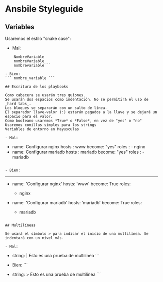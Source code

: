 # Ansbile Styleguide

## Variables

Usaremos el estilo "snake case":

- Mal:
``` Nombre-Variable 
    NombreVariable
    nombreVariable
    nombrevariable```

- Bien:
``` nombre_variable ```

## Escritura de los playbooks

Como cabecera se usarán tres guiones.
Se usarán dos espacios como indentación. No se permitirá el uso de _hard tabs_.
Los bloques se separarán con un salto de línea.
El separador llave-valor (:) estarán pegados a la llave y se dejará un espacio para el valor.
Como booleano usaremos *True* o *False*, en vez de "yes" o "no"
Usaremos comillas simples para los strings
Variables de entorno en Mayusculas

- Mal:
```
- name: Configurar nginx
	hosts : www
	become: "yes"
	roles :
  		- nginx
- name: Configurar mariadb
	hosts : mariadb
	become: "yes"
	roles :
		- mariadb
```

- Bien:
```
---
- name: 'Configurar nginx'
  hosts: 'www'
  become: True
  roles:
  - nginx

- name: 'Configurar mariadb'
  hosts: 'mariadb'
  become: True
  roles:
  - mariadb
```

## Multilíneas

Se usará el símbolo > para indicar el inicio de una multilínea. Se indentará con un nivel más.

- Mal:
```
- string: |
  Esto es una
  prueba de
  multilínea
´´´

- Bien:
´´´
- string: >
  Esto es una
  prueba de
  multilínea
´´´
